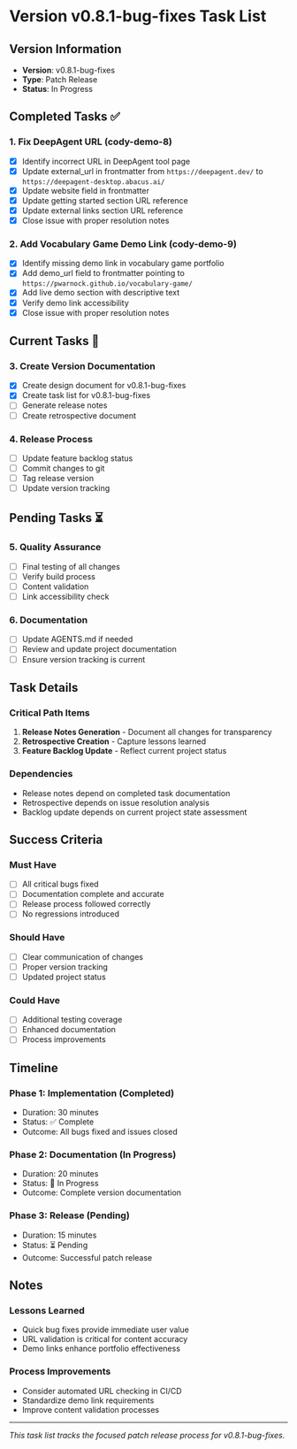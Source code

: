 # Version v0.8.1-bug-fixes Task List

## Version Information
- **Version**: v0.8.1-bug-fixes
- **Type**: Patch Release
- **Status**: In Progress

## Completed Tasks ✅

### 1. Fix DeepAgent URL (cody-demo-8)
- [x] Identify incorrect URL in DeepAgent tool page
- [x] Update external_url in frontmatter from `https://deepagent.dev/` to `https://deepagent-desktop.abacus.ai/`
- [x] Update website field in frontmatter
- [x] Update getting started section URL reference
- [x] Update external links section URL reference
- [x] Close issue with proper resolution notes

### 2. Add Vocabulary Game Demo Link (cody-demo-9)
- [x] Identify missing demo link in vocabulary game portfolio
- [x] Add demo_url field to frontmatter pointing to `https://pwarnock.github.io/vocabulary-game/`
- [x] Add live demo section with descriptive text
- [x] Verify demo link accessibility
- [x] Close issue with proper resolution notes

## Current Tasks 🔄

### 3. Create Version Documentation
- [x] Create design document for v0.8.1-bug-fixes
- [x] Create task list for v0.8.1-bug-fixes
- [ ] Generate release notes
- [ ] Create retrospective document

### 4. Release Process
- [ ] Update feature backlog status
- [ ] Commit changes to git
- [ ] Tag release version
- [ ] Update version tracking

## Pending Tasks ⏳

### 5. Quality Assurance
- [ ] Final testing of all changes
- [ ] Verify build process
- [ ] Content validation
- [ ] Link accessibility check

### 6. Documentation
- [ ] Update AGENTS.md if needed
- [ ] Review and update project documentation
- [ ] Ensure version tracking is current

## Task Details

### Critical Path Items
1. **Release Notes Generation** - Document all changes for transparency
2. **Retrospective Creation** - Capture lessons learned
3. **Feature Backlog Update** - Reflect current project status

### Dependencies
- Release notes depend on completed task documentation
- Retrospective depends on issue resolution analysis
- Backlog update depends on current project state assessment

## Success Criteria

### Must Have
- [ ] All critical bugs fixed
- [ ] Documentation complete and accurate
- [ ] Release process followed correctly
- [ ] No regressions introduced

### Should Have
- [ ] Clear communication of changes
- [ ] Proper version tracking
- [ ] Updated project status

### Could Have
- [ ] Additional testing coverage
- [ ] Enhanced documentation
- [ ] Process improvements

## Timeline

### Phase 1: Implementation (Completed)
- Duration: 30 minutes
- Status: ✅ Complete
- Outcome: All bugs fixed and issues closed

### Phase 2: Documentation (In Progress)
- Duration: 20 minutes
- Status: 🔄 In Progress
- Outcome: Complete version documentation

### Phase 3: Release (Pending)
- Duration: 15 minutes
- Status: ⏳ Pending
- Outcome: Successful patch release

## Notes

### Lessons Learned
- Quick bug fixes provide immediate user value
- URL validation is critical for content accuracy
- Demo links enhance portfolio effectiveness

### Process Improvements
- Consider automated URL checking in CI/CD
- Standardize demo link requirements
- Improve content validation processes

---

*This task list tracks the focused patch release process for v0.8.1-bug-fixes.*